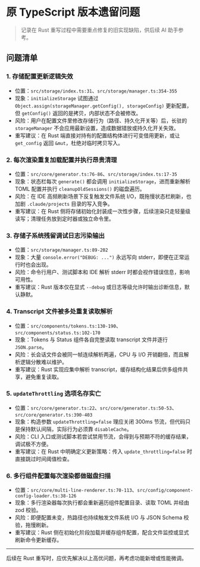 # 原 TypeScript 版本遗留问题

> 记录在 Rust 重写过程中需要重点修复的旧实现缺陷，供后续 AI 助手参考。

## 问题清单

### 1. 存储配置更新逻辑失效
- 位置：`src/storage/index.ts:31`、`src/storage/manager.ts:354-355`
- 现象：`initializeStorage` 试图通过 `Object.assign(storageManager.getConfig(), storageConfig)` 更新配置，但 `getConfig()` 返回的是拷贝，内部状态不会被修改。
- 风险：用户在配置文件里修改存储行为（路径、持久化开关等）后，长驻的 `storageManager` 不会应用最新设置，造成数据错放或持久化开关失效。
- 重写建议：在 Rust 端直接对持有的配置结构体进行可变借用更新，或让 `get_config` 返回 `&mut`，杜绝对临时拷贝写入。

### 2. 每次渲染重复加载配置并执行昂贵清理
- 位置：`src/core/generator.ts:76-86`、`src/storage/index.ts:17-35`
- 现象：状态栏每次 `generate()` 都会调用 `initializeStorage`，进而重新解析 TOML 配置并执行 `cleanupOldSessions()` 的磁盘遍历。
- 风险：在 IDE 高频刷新场景下反复触发文件系统 I/O，既拖慢状态栏刷新，也加剧 `.claude/projects` 目录的写入竞争。
- 重写建议：在 Rust 侧将存储初始化封装成一次性步骤，后续渲染只走轻量级读写；清理任务放到定时器或独立命令里。

### 3. 存储子系统残留调试日志污染输出
- 位置：`src/storage/manager.ts:89-202`
- 现象：大量 `console.error("DEBUG: ...")` 永远写向 stderr，即便在正常运行时也会出现。
- 风险：命令行用户、测试脚本和 IDE 解析 stderr 时都会视作错误信息，影响可用性。
- 重写建议：Rust 版本仅在显式 `--debug` 或日志等级允许时输出诊断信息，默认静默。

### 4. Transcript 文件被多处重复读取解析
- 位置：`src/components/tokens.ts:130-190`、`src/components/status.ts:102-170`
- 现象：Tokens 与 Status 组件各自完整读取 transcript 文件并逐行 `JSON.parse`。
- 风险：长会话文件会被同一帧连续解析两遍，CPU 与 I/O 开销翻倍，而且解析逻辑分散难以维护。
- 重写建议：Rust 实现应集中解析 transcript，缓存结构化结果后供多组件共享，避免重复读取。

### 5. `updateThrottling` 选项名存实亡
- 位置：`src/core/generator.ts:22`、`src/core/generator.ts:50-53`、`src/core/generator.ts:390-403`
- 现象：构造参数 `updateThrottling=false` 理应关闭 300ms 节流，但代码只是保持默认间隔，实际行为必须靠 `disableCache`。
- 风险：CLI 入口或测试脚本若尝试禁用节流，会得到与预期不符的缓存结果，调试极不方便。
- 重写建议：在 Rust 中明确定义更新策略：传入 `update_throttling=false` 时直接跳过时间阈值检查。

### 6. 多行组件配置每次渲染都做磁盘扫描
- 位置：`src/core/multi-line-renderer.ts:70-113`、`src/config/component-config-loader.ts:38-126`
- 现象：多行渲染器每次执行都会重新遍历组件配置目录、读取 TOML 并经由 zod 校验。
- 风险：即便配置未变，热路径也持续触发文件系统 I/O 与 JSON Schema 校验，拖慢刷新。
- 重写建议：Rust 侧在初始化阶段加载并缓存组件配置，配合文件监控或显式刷新命令更新缓存。

---

后续在 Rust 重写时，应优先解决以上高优问题，再考虑功能新增或性能微调。
